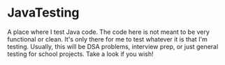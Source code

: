 # JavaTesting
A place where I test Java code. The code here is not meant to be very functional or clean. It's only there for me to test whatever it is that I'm testing. Usually, this will be DSA problems, interview prep, or just general testing for school projects. Take a look if you wish!
